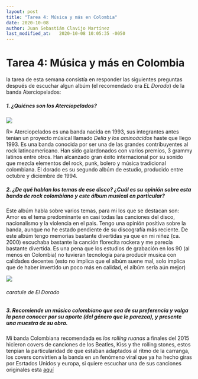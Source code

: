 ```yaml
---
layout: post
title: "Tarea 4: Música y más en Colombia"
date: 2020-10-08
author: Juan Sebastián Clavijo Martínez
last_modified_at:   2020-10-08 10:05:35 -0050
---
```

# Tarea 4: Música y más en Colombia

la tarea de esta semana consistía en responder las siguientes preguntas después de escuchar algun albúm (el recomendado era *EL Dorado*) de la banda Aterciopelados:

##### 1.	¿Quiénes son los Aterciopelados?

![](https://yt3.ggpht.com/a/AATXAJxDFVbdnpQjCa10c_lPA9z_Wq7fr615HXVHeapmaA=s900-c-k-c0xffffffff-no-rj-mo)

R= Aterciopelados es una banda nacida en 1993, sus integrantes antes tenían un proyecto músical llamado *Delia y los aminoácidos* haste que llego 1993. Es una banda conocida por ser una de las grandes contribuyentes al rock latinoamericano. Han sido galardonados con varios premios, 3 grammy latinos entre otros. Han alcanzado gran éxito internacional por su sonido que mezcla elementos del rock, punk, bolero y música tradicional colombiana. El dorado es su segundo albúm de estudio, producido entre octubre y diciembre de 1994. 

##### 2.	¿De qué hablan los temas de ese disco? ¿Cuál es su opinión sobre esta banda de rock colombiano y este álbum musical en particular?

Este albúm habla sobre varios temas, para mi los que se destacan son: Amor es el tema predominante en casi todas las canciones del disco, nacionalismo y la violencia en el pais. Tengo una opinión positiva sobre la banda, aunque no he estado pendiente de su discografía más reciente. De este albúm tengo memorias bastante divertidas ya que en mi niñez (ca. 2000) escuchaba bastante la canción florecita rockera y me parecía bastante divertida. Es una pena que los estudios de grabación en los 90 (al menos en Colombia) no tuvieran tecnología para producir musica con calidades decentes (esto no implica que el albúm suene mal, solo implica que de haber invertido un poco más en calidad, el albúm sería aún mejor)

![](https://3.bp.blogspot.com/_9VQoDFUPOXs/SmM1q8I-aVI/AAAAAAAAADw/WBS-hEcBndU/s280/el+dorado.jpg)
###### caratule de *El Dorado*

##### 3.	Recomiende un músico colombiano que sea de su preferencia y valga la pena conocer por su aporte (del género que le parezca), y presente una muestra de su obra. 

Mi banda Colombiana recomendada es *los rolling ruanas* a finales del 2015 hicieron covers de canciones de los Beatles, Kiss y the rolling stones, estos tenpian la particularidad de que estaban adaptados al ritmo de la carranga, los covers convirtien a la banda en un fenómeno viral que ya ha hecho giras por Esrtados Unidos y europa, si quiere escuchar una de sus canciones originales esta <a href="https://www.youtube.com/watch?v=jwaNzvM2CZY">aquí</a>

